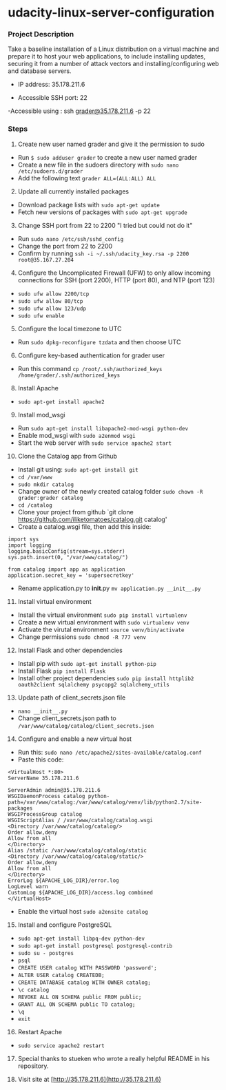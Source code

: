 # udacity-linux-server-configuration

### Project Description

Take a baseline installation of a Linux distribution on a virtual machine and prepare it to host your web applications, to include installing updates, securing it from a number of attack vectors and installing/configuring web and database servers.

- IP address: 35.178.211.6

- Accessible SSH port: 22

-Accessible using : ssh grader@35.178.211.6 -p 22



### Steps

1. Create new user named grader and give it the permission to sudo

- Run `$ sudo adduser grader` to create a new user named grader
- Create a new file in the sudoers directory with `sudo nano /etc/sudoers.d/grader`
- Add the following text `grader ALL=(ALL:ALL) ALL`

2. Update all currently installed packages
- Download package lists with `sudo apt-get update`
- Fetch new versions of packages with `sudo apt-get upgrade`

3. Change SSH port from 22 to 2200
 "I tried but could not do it"
 
- Run `sudo nano /etc/ssh/sshd_config`
- Change the port from 22 to 2200
- Confirm by running `ssh -i ~/.ssh/udacity_key.rsa -p 2200 root@35.167.27.204`

4. Configure the Uncomplicated Firewall (UFW) to only allow incoming connections for SSH (port 2200), HTTP (port 80), and NTP (port 123)
- `sudo ufw allow 2200/tcp`
- `sudo ufw allow 80/tcp`
- `sudo ufw allow 123/udp`
- `sudo ufw enable`

5. Configure the local timezone to UTC
- Run `sudo dpkg-reconfigure tzdata` and then choose UTC

6. Configure key-based authentication for grader user
- Run this command `cp /root/.ssh/authorized_keys /home/grader/.ssh/authorized_keys`


8. Install Apache
- `sudo apt-get install apache2`

9. Install mod_wsgi
- Run `sudo apt-get install libapache2-mod-wsgi python-dev`
- Enable mod_wsgi with `sudo a2enmod wsgi`
- Start the web server with `sudo service apache2 start`


10. Clone the Catalog app from Github
- Install git using: `sudo apt-get install git`
- `cd /var/www`
- `sudo mkdir catalog`
- Change owner of the newly created catalog folder `sudo chown -R grader:grader catalog`
- `cd /catalog`
- Clone your project from github `git clone https://github.com/iliketomatoes/catalog.git catalog'
- Create a catalog.wsgi file, then add this inside:
```
import sys
import logging
logging.basicConfig(stream=sys.stderr)
sys.path.insert(0, "/var/www/catalog/")

from catalog import app as application
application.secret_key = 'supersecretkey'
```
- Rename application.py to __init__.py `mv application.py __init__.py`

11. Install virtual environment
- Install the virtual environment `sudo pip install virtualenv`
- Create a new virtual environment with `sudo virtualenv venv`
- Activate the virutal environment `source venv/bin/activate`
- Change permissions `sudo chmod -R 777 venv`

12. Install Flask and other dependencies
- Install pip with `sudo apt-get install python-pip`
- Install Flask `pip install Flask`
- Install other project dependencies `sudo pip install httplib2 oauth2client sqlalchemy psycopg2 sqlalchemy_utils`

13. Update path of client_secrets.json file
- `nano __init__.py`
- Change client_secrets.json path to `/var/www/catalog/catalog/client_secrets.json`

14. Configure and enable a new virtual host
- Run this: `sudo nano /etc/apache2/sites-available/catalog.conf`
- Paste this code:
```
<VirtualHost *:80>
ServerName 35.178.211.6

ServerAdmin admin@35.178.211.6
WSGIDaemonProcess catalog python-path=/var/www/catalog:/var/www/catalog/venv/lib/python2.7/site-packages
WSGIProcessGroup catalog
WSGIScriptAlias / /var/www/catalog/catalog.wsgi
<Directory /var/www/catalog/catalog/>
Order allow,deny
Allow from all
</Directory>
Alias /static /var/www/catalog/catalog/static
<Directory /var/www/catalog/catalog/static/>
Order allow,deny
Allow from all
</Directory>
ErrorLog ${APACHE_LOG_DIR}/error.log
LogLevel warn
CustomLog ${APACHE_LOG_DIR}/access.log combined
</VirtualHost>
```
- Enable the virtual host `sudo a2ensite catalog`

15. Install and configure PostgreSQL
- `sudo apt-get install libpq-dev python-dev`
- `sudo apt-get install postgresql postgresql-contrib`
- `sudo su - postgres`
- `psql`
- `CREATE USER catalog WITH PASSWORD 'password';`
- `ALTER USER catalog CREATEDB;`
- `CREATE DATABASE catalog WITH OWNER catalog;`
- `\c catalog`
- `REVOKE ALL ON SCHEMA public FROM public;`
- `GRANT ALL ON SCHEMA public TO catalog;`
- `\q`
- `exit`


16. Restart Apache
- `sudo service apache2 restart`

17. Special thanks to stueken who wrote a really helpful README in his repository.

18. Visit site at [http://35.178.211.6](http://35.178.211.6)


